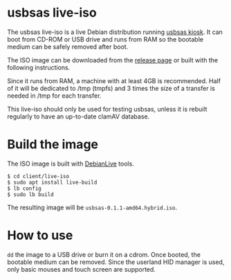 # usbsas live-iso

The usbsas live-iso is a live Debian distribution running [usbsas
kiosk](./kiosk.md). It can boot from CD-ROM or USB drive and runs from RAM so
the bootable medium can be safely removed after boot.

The ISO image can be downloaded from the [release
page](https://github.com/cea-sec/usbsas/releases/latest) or built with the
following instructions.

Since it runs from RAM, a machine with at least 4GB is recommended. Half of it
will be dedicated to /tmp (tmpfs) and 3 times the size of a transfer is needed
in /tmp for each transfer.

This live-iso should only be used for testing usbsas, unless it is rebuilt
regularly to have an up-to-date clamAV database.

# Build the image

The ISO image is built with [DebianLive](https://wiki.debian.org/DebianLive)
tools.

```shell
$ cd client/live-iso
$ sudo apt install live-build
$ lb config
$ sudo lb build
```

The resulting image will be `usbsas-0.1.1-amd64.hybrid.iso`.

# How to use

`dd` the image to a USB drive or burn it on a cdrom. Once booted, the bootable
medium can be removed. Since the userland HID manager is used, only basic mouses
and touch screen are supported.

